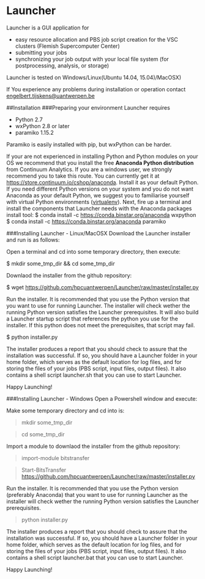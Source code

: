 # Launcher
Launcher is a GUI application for
 - easy resource allocation and PBS job script creation for the VSC clusters (Flemish Supercomputer Center)
 - submitting your jobs
 - synchronizing your job output with your local file system (for postprocessing,  analysis, or storage) 

Launcher is tested on Windows/Linux(Ubuntu 14.04, 15.04)/MacOSX)

If You experience any problems during installation or operation contact engelbert.tijskens@uantwerpen.be

##Installation
###Preparing your environment
Launcher requires
 - Python 2.7 
 - wxPython 2.8 or later
 - paramiko 1.15.2

Paramiko is easily installed with pip, but wxPython can be harder.

If your are not experienced in installing Python and Python modules on your OS we recommend that you install the free **Anaconda Python distribution** from Continuum Analytics. If you are a windows user, we strongly recommend you to take this route. You can currently get it at https://store.continuum.io/cshop/anaconda. Install it as your default Python. If you need different Python versions on your system and you do not want Anaconda as your default Python, we suggest you to familiarise yourself with virtual Python environments ([virtualenv](http://docs.python-guide.org/en/latest/dev/virtualenvs/)). Next, fire up a terminal and install the components that Launcher needs with the Anaconda packages install tool:
$ conda install -c https://conda.binstar.org/anaconda wxpython
$ conda install -c https://conda.binstar.org/anaconda paramiko

###Installing Launcher - Linux/MacOSX
Download the Launcher installer and run is as follows:

Open a terminal and cd into some temporary directory, then execute:

$ mkdir some_tmp_dir && cd some_tmp_dir

Downlaod the installer from the github repository:

$ wget https://github.com/hpcuantwerpen/Launcher/raw/master/installer.py

Run the installer. It is recommended that you use the Python version that you want to use for running Launcher. The installer will check wether the running Python version satisfies the Launcher prerequisites. It will also build a Launcher startup script that references the python you use for the installer. If this python does not meet the prerequisites, that script may fail.

$ python installer.py

The installer produces a report that you should check to assure that the installation was successful. If so, you should have a Launcher folder in your home folder, which serves as the default location for log files, and for storing the files of your jobs (PBS script, input files, output files). It also contains a shell script launcher.sh that you can use to start Launcher.

Happy Launching!

###Installing Launcher - Windows
Open a Powershell window and execute:

Make some temporary directory and cd into is:

> mkdir some_tmp_dir

> cd some_tmp_dir

Import a module to downlaod the installer from the github repository:

> import-module bitstransfer

> Start-BitsTransfer https://github.com/hpcuantwerpen/Launcher/raw/master/installer.py

Run the installer. It is recommended that you use the Python version (preferably Anaconda) that you want to use for running Launcher as the installer will check wether the running Python version satisfies the Launcher prerequisites. 

> python installer.py

The installer produces a report that you should check to assure that the installation was successful. If so, you should have a Launcher folder in your home folder, which serves as the default location for log files, and for storing the files of your jobs (PBS script, input files, output files). It also contains a shell script launcher.bat that you can use to start Launcher.

Happy Launching!
